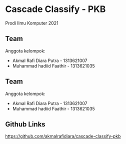 
# Cascade Classify - PKB

Prodi Ilmu Komputer 2021


## Team

Anggota kelompok:

- Akmal Rafi Diara Putra - 1313621007
- Muhammad hadiid Faathir - 1313621035

## Team

Anggota kelompok:

- Akmal Rafi Diara Putra - 1313621007
- Muhammad hadiid Faathir - 1313621035

## Github Links
https://github.com/akmalrafidiara/cascade-classify-pkb